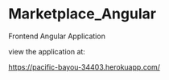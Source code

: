 # Marketplace_Angular
Frontend Angular Application

view the application at:

https://pacific-bayou-34403.herokuapp.com/

